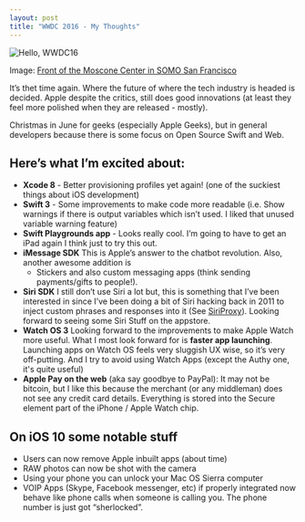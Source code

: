 ```yaml
---
layout: post
title: "WWDC 2016 - My Thoughts"
---
```

![Hello, WWDC16](https://d3hs7z89jfjpsh.cloudfront.net/nolim1t.co/20160623/dubdub16.jpg)

Image: [Front of the Moscone Center in SOMO San Francisco](https://d3hs7z89jfjpsh.cloudfront.net/nolim1t.co/20160623/dubdub16.jpg)

It’s thet time again. Where the future of where the tech industry is headed is decided. Apple despite the critics, still does good innovations (at least they feel more polished when they are released - mostly).

Christmas in June for geeks (especially Apple Geeks), but in general developers because there is some focus on Open Source Swift and Web.

## Here’s what I’m excited about:

* **Xcode 8** - Better provisioning profiles yet again! (one of the suckiest things about iOS development)
* **Swift 3** - Some improvements to make code more readable (i.e. Show warnings if there is output variables which isn’t used. I liked that unused variable warning feature)
* **Swift Playgrounds app** - Looks really cool. I’m going to have to get an iPad again I think just to try this out.
* **iMessage SDK** This is Apple’s answer to the chatbot revolution. Also, another awesome addition is
  * Stickers and also custom messaging apps (think sending payments/gifts to people!).
* **Siri SDK** I still don’t use Siri a lot but, this is something that I’ve been interested in since I’ve been doing a bit of Siri hacking back in 2011 to inject custom phrases and responses into it (See [ SiriProxy](https://github.com/nolim1t/SiriProxy)). Looking forward to seeing some Siri Stuff on the appstore.
* **Watch OS 3** Looking forward to the improvements to make Apple Watch more useful. What I most look forward for is **faster app launching**. Launching apps on Watch OS feels very sluggish UX wise, so it’s very off-putting. And I try to avoid using Watch Apps (except the Authy one, it's quite useful)
* **Apple Pay on the web** (aka say goodbye to PayPal): It may not be bitcoin, but I like this because the merchant (or any middleman) does not see any credit card details. Everything is stored into the Secure element part of the iPhone / Apple Watch chip.

## On iOS 10 some notable stuff

* Users can now remove Apple inbuilt apps (about time)
* RAW photos can now be shot with the camera
* Using your phone you can unlock your Mac OS Sierra computer
* VOIP Apps (Skype, Facebook messenger, etc) if properly integrated now behave like phone calls when someone is calling you. The phone number is just got “sherlocked”.
